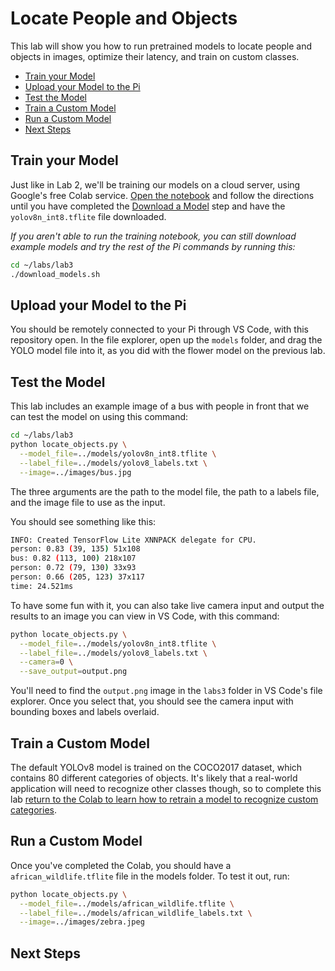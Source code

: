 # Locate People and Objects

This lab will show you how to run pretrained models to locate people and 
objects in images, optimize their latency, and train on custom classes.

 - [Train your Model](#train-your-model)
 - [Upload your Model to the Pi](#upload-your-model-to-the-pi)
 - [Test the Model](#test-the-model)
 - [Train a Custom Model](#train-a-custom-model)
 - [Run a Custom Model](#run-a-custom-model)
 - [Next Steps](#next-steps)

## Train your Model

Just like in Lab 2, we'll be training our models on a cloud server, using
Google's free Colab service. [Open the notebook](https://colab.research.google.com/github/ee292d/labs/blob/main/lab3/notebook.ipynb)
and follow the directions until you have completed the [Download a Model](https://colab.research.google.com/github/ee292d/labs/blob/main/lab3/notebook.ipynb#scrollTo=8Ne3OOfjut-F&line=6&uniqifier=1)
step and have the `yolov8n_int8.tflite` file downloaded.

*If you aren't able to run the training notebook, you can still download 
example models and try the rest of the Pi commands by running this:*

```bash
cd ~/labs/lab3
./download_models.sh
```

## Upload your Model to the Pi

You should be remotely connected to your Pi through VS Code, with this 
repository open. In the file explorer, open up the `models` folder, and drag
the YOLO model file into it, as you did with the flower model on the previous
lab.

## Test the Model

This lab includes an example image of a bus with people in front that we can
test the model on using this command:

```bash
cd ~/labs/lab3
python locate_objects.py \
  --model_file=../models/yolov8n_int8.tflite \
  --label_file=../models/yolov8_labels.txt \
  --image=../images/bus.jpg
```

The three arguments are the path to the model file, the path to a labels file,
and the image file to use as the input.

You should see something like this:

```bash
INFO: Created TensorFlow Lite XNNPACK delegate for CPU.
person: 0.83 (39, 135) 51x108
bus: 0.82 (113, 100) 218x107
person: 0.72 (79, 130) 33x93
person: 0.66 (205, 123) 37x117
time: 24.521ms
```

To have some fun with it, you can also take live camera input and output the results to an image you can view in VS Code, with this command:

```bash
python locate_objects.py \
  --model_file=../models/yolov8n_int8.tflite \
  --label_file=../models/yolov8_labels.txt \
  --camera=0 \
  --save_output=output.png
```

You'll need to find the `output.png` image in the `labs3` folder in VS Code's
file explorer. Once you select that, you should see the camera input with
bounding boxes and labels overlaid.

## Train a Custom Model

The default YOLOv8 model is trained on the COCO2017 dataset, which contains 80
different categories of objects. It's likely that a real-world application will
need to recognize other classes though, so to complete this lab [return to the Colab to learn how to retrain a model to recognize custom categories](https://colab.research.google.com/github/ee292d/labs/blob/main/lab3/notebook.ipynb#scrollTo=ETE7JjEaAr-W&line=5&uniqifier=1).

## Run a Custom Model

Once you've completed the Colab, you should have a `african_wildlife.tflite`
file in the models folder. To test it out, run:

```bash
python locate_objects.py \
  --model_file=../models/african_wildlife.tflite \
  --label_file=../models/african_wildlife_labels.txt \
  --image=../images/zebra.jpeg
```

## Next Steps
